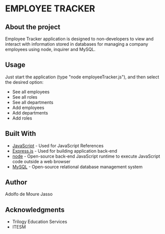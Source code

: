 # EMPLOYEE TRACKER

## About the project
Employee Tracker application is designed to non-developers to view and interact with information stored in databases for managing a company employees using node, inquirer and MySQL.

## Usage

Just start the application (type "node employeeTracker.js"), and then select the desired option:

* See all employees
* See all roles
* See all departments
* Add employees
* Add departments
* Add roles

## Built With

* [JavaScript](https://www.w3schools.com/js/default.asp) - Used for JavaScript References
* [Express.js](https://expressjs.com/) - Used for building application back-end
* [node](https://nodejs.org/en/) - Open-source back-end JavaScript runtime to execute JavaScript code outside a web browser
* [MySQL](https://www.mysql.com/) - Open-source relational database management system


## Author

Adolfo de Moure Jasso

## Acknowledgments

* Trilogy Education Services
* ITESM